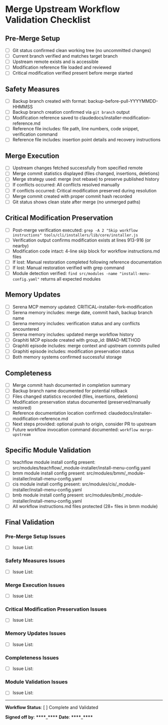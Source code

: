 # Merge Upstream Workflow Validation Checklist

## Pre-Merge Setup

- [ ] Git status confirmed clean working tree (no uncommitted changes)
- [ ] Current branch verified and matches target branch
- [ ] Upstream remote exists and is accessible
- [ ] Modification reference file loaded and reviewed
- [ ] Critical modification verified present before merge started

## Safety Measures

- [ ] Backup branch created with format: backup-before-pull-YYYYMMDD-HHMMSS
- [ ] Backup branch creation confirmed via `git branch` output
- [ ] Modification reference saved to claudedocs/installer-modification-reference.md
- [ ] Reference file includes: file path, line numbers, code snippet, verification command
- [ ] Reference file includes: insertion point details and recovery instructions

## Merge Execution

- [ ] Upstream changes fetched successfully from specified remote
- [ ] Merge commit statistics displayed (files changed, insertions, deletions)
- [ ] Merge strategy used: merge (not rebase) to preserve published history
- [ ] If conflicts occurred: All conflicts resolved manually
- [ ] If conflicts occurred: Critical modification preserved during resolution
- [ ] Merge commit created with proper commit hash recorded
- [ ] Git status shows clean state after merge (no unmerged paths)

## Critical Modification Preservation

- [ ] Post-merge verification executed: `grep -A 2 "Skip workflow instructions" tools/cli/installers/lib/core/installer.js`
- [ ] Verification output confirms modification exists at lines 913-916 (or nearby)
- [ ] Modification code intact: 4-line skip block for workflow instructions.md files
- [ ] If lost: Manual restoration completed following reference documentation
- [ ] If lost: Manual restoration verified with grep command
- [ ] Module detection verified: `find src/modules -name "install-menu-config.yaml"` returns all expected modules

## Memory Updates

- [ ] Serena MCP memory updated: CRITICAL-installer-fork-modification
- [ ] Serena memory includes: merge date, commit hash, backup branch name
- [ ] Serena memory includes: verification status and any conflicts encountered
- [ ] Serena memory includes: updated merge workflow history
- [ ] Graphiti MCP episode created with group_id: BMAD-METHOD
- [ ] Graphiti episode includes: merge context and upstream commits pulled
- [ ] Graphiti episode includes: modification preservation status
- [ ] Both memory systems confirmed successful storage

## Completeness

- [ ] Merge commit hash documented in completion summary
- [ ] Backup branch name documented for potential rollback
- [ ] Files changed statistics recorded (files, insertions, deletions)
- [ ] Modification preservation status documented (preserved/manually restored)
- [ ] Reference documentation location confirmed: claudedocs/installer-modification-reference.md
- [ ] Next steps provided: optional push to origin, consider PR to upstream
- [ ] Future workflow invocation command documented: `workflow merge-upstream`

## Specific Module Validation

- [ ] teachflow module install config present: src/modules/teachflow/\_module-installer/install-menu-config.yaml
- [ ] bmm module install config present: src/modules/bmm/\_module-installer/install-menu-config.yaml
- [ ] cis module install config present: src/modules/cis/\_module-installer/install-menu-config.yaml
- [ ] bmb module install config present: src/modules/bmb/\_module-installer/install-menu-config.yaml
- [ ] All workflow instructions.md files protected (28+ files in bmm module)

## Final Validation

### Pre-Merge Setup Issues

- [ ] Issue List:

### Safety Measures Issues

- [ ] Issue List:

### Merge Execution Issues

- [ ] Issue List:

### Critical Modification Preservation Issues

- [ ] Issue List:

### Memory Updates Issues

- [ ] Issue List:

### Completeness Issues

- [ ] Issue List:

### Module Validation Issues

- [ ] Issue List:

---

**Workflow Status**: [ ] Complete and Validated

**Signed off by**: **\*\*\*\***\_**\*\*\*\*** **Date**: **\*\*\*\***\_**\*\*\*\***
